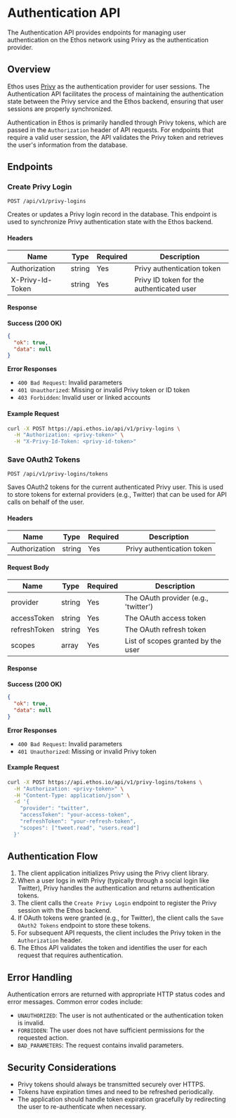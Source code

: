 # Authentication API

The Authentication API provides endpoints for managing user authentication on the Ethos network using Privy as the authentication provider.

## Overview

Ethos uses [Privy](https://www.privy.io/) as the authentication provider for user sessions. The Authentication API facilitates the process of maintaining the authentication state between the Privy service and the Ethos backend, ensuring that user sessions are properly synchronized.

Authentication in Ethos is primarily handled through Privy tokens, which are passed in the `Authorization` header of API requests. For endpoints that require a valid user session, the API validates the Privy token and retrieves the user's information from the database.

## Endpoints

### Create Privy Login

```
POST /api/v1/privy-logins
```

Creates or updates a Privy login record in the database. This endpoint is used to synchronize Privy authentication state with the Ethos backend.

#### Headers

| Name              | Type   | Required | Description                                 |
|-------------------|--------|----------|---------------------------------------------|
| Authorization     | string | Yes      | Privy authentication token                  |
| X-Privy-Id-Token  | string | Yes      | Privy ID token for the authenticated user   |

#### Response

**Success (200 OK)**

```json
{
  "ok": true,
  "data": null
}
```

**Error Responses**

- `400 Bad Request`: Invalid parameters
- `401 Unauthorized`: Missing or invalid Privy token or ID token
- `403 Forbidden`: Invalid user or linked accounts

#### Example Request

```bash
curl -X POST https://api.ethos.io/api/v1/privy-logins \
  -H "Authorization: <privy-token>" \
  -H "X-Privy-Id-Token: <privy-id-token>"
```

### Save OAuth2 Tokens

```
POST /api/v1/privy-logins/tokens
```

Saves OAuth2 tokens for the current authenticated Privy user. This is used to store tokens for external providers (e.g., Twitter) that can be used for API calls on behalf of the user.

#### Headers

| Name          | Type   | Required | Description                |
|---------------|--------|----------|----------------------------|
| Authorization | string | Yes      | Privy authentication token |

#### Request Body

| Name         | Type   | Required | Description                              |
|--------------|--------|----------|------------------------------------------|
| provider     | string | Yes      | The OAuth provider (e.g., 'twitter')     |
| accessToken  | string | Yes      | The OAuth access token                   |
| refreshToken | string | Yes      | The OAuth refresh token                  |
| scopes       | array  | Yes      | List of scopes granted by the user       |

#### Response

**Success (200 OK)**

```json
{
  "ok": true,
  "data": null
}
```

**Error Responses**

- `400 Bad Request`: Invalid parameters
- `401 Unauthorized`: Missing or invalid Privy token

#### Example Request

```bash
curl -X POST https://api.ethos.io/api/v1/privy-logins/tokens \
  -H "Authorization: <privy-token>" \
  -H "Content-Type: application/json" \
  -d '{
    "provider": "twitter",
    "accessToken": "your-access-token",
    "refreshToken": "your-refresh-token",
    "scopes": ["tweet.read", "users.read"]
  }'
```

## Authentication Flow

1. The client application initializes Privy using the Privy client library.
2. When a user logs in with Privy (typically through a social login like Twitter), Privy handles the authentication and returns authentication tokens.
3. The client calls the `Create Privy Login` endpoint to register the Privy session with the Ethos backend.
4. If OAuth tokens were granted (e.g., for Twitter), the client calls the `Save OAuth2 Tokens` endpoint to store these tokens.
5. For subsequent API requests, the client includes the Privy token in the `Authorization` header.
6. The Ethos API validates the token and identifies the user for each request that requires authentication.

## Error Handling

Authentication errors are returned with appropriate HTTP status codes and error messages. Common error codes include:

- `UNAUTHORIZED`: The user is not authenticated or the authentication token is invalid.
- `FORBIDDEN`: The user does not have sufficient permissions for the requested action.
- `BAD_PARAMETERS`: The request contains invalid parameters.

## Security Considerations

- Privy tokens should always be transmitted securely over HTTPS.
- Tokens have expiration times and need to be refreshed periodically.
- The application should handle token expiration gracefully by redirecting the user to re-authenticate when necessary.
